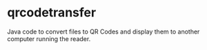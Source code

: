qrcodetransfer
==============

Java code to convert files to QR Codes and display them to another computer running the reader.
